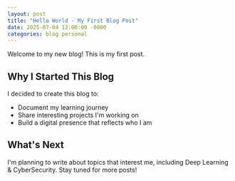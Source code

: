 ```yaml
---
layout: post
title: "Hello World - My First Blog Post"
date: 2025-07-04 12:00:00 -0000
categories: blog personal
---
```


Welcome to my new blog! This is my first post.

## Why I Started This Blog

I decided to create this blog to:

- Document my learning journey
- Share interesting projects I'm working on
- Build a digital presence that reflects who I am

## What's Next

I'm planning to write about topics that interest me, including Deep Learning & CyberSecurity. Stay tuned for more posts!

